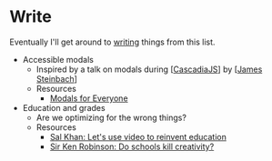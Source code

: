 # Write

Eventually I'll get around to [writing](https://anthonymorris.dev/words) things from this list.

- Accessible modals
  - Inspired by a talk on modals during [[CascadiaJS]] by [[James Steinbach]]
  - Resources
    - [Modals for Everyone](https://jdsteinbach.com/a11y-modal-slides/)
- Education and grades
  - Are we optimizing for the wrong things?
  - Resources
    - [Sal Khan: Let's use video to reinvent education](https://www.ted.com/talks/sal_khan_let_s_use_video_to_reinvent_education)
    - [Sir Ken Robinson: Do schools kill creativity?](https://www.ted.com/talks/sir_ken_robinson_do_schools_kill_creativity)

[//begin]: # "Autogenerated link references for markdown compatibility"
[CascadiaJS]: cascadiajs "CascadiaJS"
[James Steinbach]: james-steinbach "James Steinbach"
[//end]: # "Autogenerated link references"
